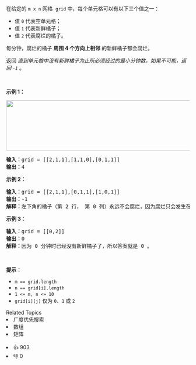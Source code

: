 <p>在给定的&nbsp;<code>m x n</code>&nbsp;网格
 <meta charset="UTF-8" />&nbsp;<code>grid</code>&nbsp;中，每个单元格可以有以下三个值之一：</p>

<ul> 
 <li>值&nbsp;<code>0</code>&nbsp;代表空单元格；</li> 
 <li>值&nbsp;<code>1</code>&nbsp;代表新鲜橘子；</li> 
 <li>值&nbsp;<code>2</code>&nbsp;代表腐烂的橘子。</li> 
</ul>

<p>每分钟，腐烂的橘子&nbsp;<strong>周围&nbsp;4 个方向上相邻</strong> 的新鲜橘子都会腐烂。</p>

<p>返回 <em>直到单元格中没有新鲜橘子为止所必须经过的最小分钟数。如果不可能，返回&nbsp;<code>-1</code></em>&nbsp;。</p>

<p>&nbsp;</p>

<p><strong>示例 1：</strong></p>

<p><strong><img alt="" src="https://assets.leetcode-cn.com/aliyun-lc-upload/uploads/2019/02/16/oranges.png" style="height: 137px; width: 650px;" /></strong></p>

<pre>
<strong>输入：</strong>grid = [[2,1,1],[1,1,0],[0,1,1]]
<strong>输出：</strong>4
</pre>

<p><strong>示例 2：</strong></p>

<pre>
<strong>输入：</strong>grid = [[2,1,1],[0,1,1],[1,0,1]]
<strong>输出：</strong>-1
<strong>解释：</strong>左下角的橘子（第 2 行， 第 0 列）永远不会腐烂，因为腐烂只会发生在 4 个方向上。
</pre>

<p><strong>示例 3：</strong></p>

<pre>
<strong>输入：</strong>grid = [[0,2]]
<strong>输出：</strong>0
<strong>解释：</strong>因为 0 分钟时已经没有新鲜橘子了，所以答案就是 0 。
</pre>

<p>&nbsp;</p>

<p><strong>提示：</strong></p>

<ul> 
 <li><code>m == grid.length</code></li> 
 <li><code>n == grid[i].length</code></li> 
 <li><code>1 &lt;= m, n &lt;= 10</code></li> 
 <li><code>grid[i][j]</code> 仅为&nbsp;<code>0</code>、<code>1</code>&nbsp;或&nbsp;<code>2</code></li> 
</ul>

<div><div>Related Topics</div><div><li>广度优先搜索</li><li>数组</li><li>矩阵</li></div></div><br><div><li>👍 903</li><li>👎 0</li></div>
